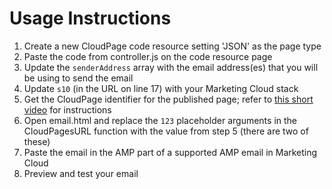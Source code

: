 # Usage Instructions

1. Create a new CloudPage code resource setting 'JSON' as the page type
2. Paste the code from controller.js on the code resource page
3. Update the `senderAddress` array with the email address(es) that you will be using to send the email
4. Update `s10` (in the URL on line 17) with your Marketing Cloud stack
5. Get the CloudPage identifier for the published page; refer to [this short video](https://youtu.be/OIy07ZreWws) for instructions
6. Open email.html and replace the `123` placeholder arguments in the CloudPagesURL function with the value from step 5 (there are two of these)
7. Paste the email in the AMP part of a supported AMP email in Marketing Cloud
8. Preview and test your email 